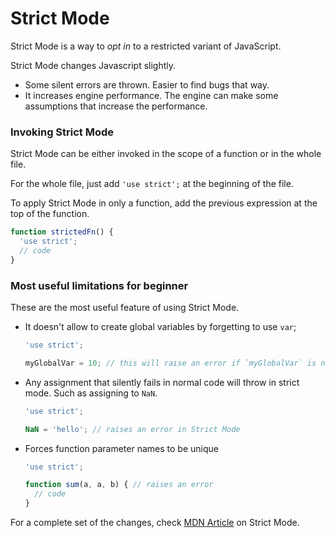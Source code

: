 # Strict Mode

Strict Mode is a way to *opt in* to a restricted variant of JavaScript.

Strict Mode changes Javascript slightly.

- Some silent errors are thrown. Easier to find bugs that way.
- It increases engine performance. The engine can make some assumptions that increase the performance.

### Invoking Strict Mode

Strict Mode can be either invoked in the scope of a function or in the whole file.

For the whole file, just add `'use strict';` at the beginning of the file.

To apply Strict Mode in only a function, add the previous expression at the top of the function.

```Javascript
function strictedFn() {
  'use strict';
  // code
}
```

### Most useful limitations for beginner

These are the most useful feature of using Strict Mode.

- It doesn't allow to create global variables by forgetting to use `var`;

  ```javascript
  'use strict';

  myGlobalVar = 10; // this will raise an error if `myGlobalVar` is not previously defined
  ```

- Any assignment that silently fails in normal code will throw in strict mode. Such as assigning to `NaN`.

  ```Javascript
  'use strict';

  NaN = 'hello'; // raises an error in Strict Mode
  ```

- Forces function parameter names to be unique

  ```Javascript
  'use strict';

  function sum(a, a, b) { // raises an error
    // code
  }
  ```

For a complete set of the changes, check [MDN Article](https://developer.mozilla.org/en-US/docs/Web/JavaScript/Reference/Strict_mode) on Strict Mode.
